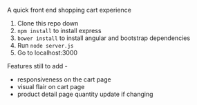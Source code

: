 A quick front end shopping cart experience

1. Clone this repo down
2. ```npm install``` to install express
3. ```bower install``` to install angular and bootstrap dependencies
4. Run ```node server.js```
5. Go to localhost:3000

Features still to add - 
  - responsiveness on the cart page
  - visual flair on cart page
  - product detail page quantity update if changing 